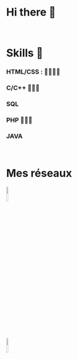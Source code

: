 # Hi there 👋

</br>


# Skills 🔩
### HTML/CSS : 💪💪💪💪
### C/C++ 💪💪💪
### SQL 
### PHP 💪💪💪
### JAVA

</br>

# Mes réseaux


<a href="https://www.linkedin.com/in/guillaume-coulaud-123a57197/"><img src="https://upload.wikimedia.org/wikipedia/commons/thumb/c/ca/LinkedIn_logo_initials.png/600px-LinkedIn_logo_initials.png" width="10%"></a><p>          </p><a href="https://coulaud-guillaume-portfolio.000webhostapp.com/VF.php"><img src="https://brandeps.com/logo-download/A/Adobe-Portfolio-logo-vector-01.svg" width="10%"></a>


<!--
**Guillaume-COULAUD/Guillaume-COULAUD** is a ✨ _special_ ✨ repository because its `README.md` (this file) appears on your GitHub profile.
Here are some ideas to get you started:

- 🔭 I’m currently working on ...
- 🌱 I’m currently learning ...
- 👯 I’m looking to collaborate on ...
- 🤔 I’m looking for help with ...
- 💬 Ask me about ...
- 📫 How to reach me: ...
- 😄 Pronouns: ...
- ⚡ Fun fact: ...
-->
